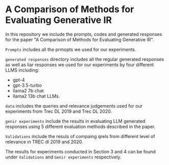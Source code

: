 # A Comparison of Methods for Evaluating Generative IR
In this repository we include the prompts, codes and generated responses for the paper "A Comparison of Methods for Evaluating Generative IR".

``Prompts`` includes all the prmopts we used for our experiments.

``generated responses`` directory includes all the regular generated responses as well as liar responses we used for our experiments by four different LLMS including:
- gpt-4
- gpt-3.5-turbo
- llama2 7b chat
- llama2 13b chat LLMs.

`data` includes the queries and relevance judgements used for our experiments from Trec DL 2019 and Trec DL 2020. 

`genir experiments` include the results in evaluating LLM generated responses using 5 different evaluation methods described in the paper. 

`Validations` include the resuls of compaing qrels from different level of relevance in TREC dl 2019 and 2020.

The results for experiments conducted in Section 3 and 4 can be found under `Validations` and ``Genir experiments`` respectively.
